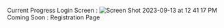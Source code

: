 Current Progress 
Login Screen : ![Screen Shot 2023-09-13 at 12 41 17 PM](https://github.com/MandeepSinghthakur/connect/assets/11257482/5f27cd4e-60b7-45d3-a66b-df7d669a1136)
Coming Soon : Registration Page

